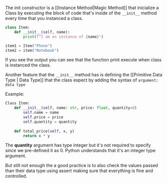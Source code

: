 The init constructor is a [[Instance Method|Magic Method]] that inicialize a Class by executing the block of code that's inside of the `__init__` method every time that you instanced a class.

```Python
class Item:
	def __init__(self, name):
		print(f"I am an instance of {name}")

item1 = Item("Phone")
item2 = item("Notebook")
``` 

If you see the output you can see that the function print execute when class is instanced the class.

Another feature that the `__init__` method has is defining the [[Primitive Data Type | Data Type]] that the class expect by adding the syntax of `argument: data type`

Example:

```Python
Class Item:
	def __init__(self, name: str, price: float, quantity=0)
		self.name = name
		self.price = price
		self.quantity = quantity
	
	def total_price(self, x, y)
		return x * y
```

The **quantity** argument has type integer but it's not required to specify since we pre-defined it as 0. Python understands that it's an integer type argument.

But still not enough the a good practice is to also check the values passed than their data type using assert making sure that everything is fine and controlled.



